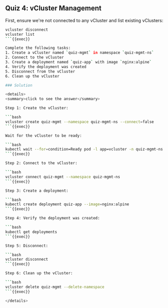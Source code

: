 ## Quiz 4: vCluster Management

First, ensure we're not connected to any vCluster and list existing vClusters:

```bash
vcluster disconnect
vcluster list
```{{exec}}

Complete the following tasks:
1. Create a vCluster named `quiz-mgmt` in namespace `quiz-mgmt-ns`
2. Connect to the vCluster
3. Create a deployment named `quiz-app` with image `nginx:alpine`
4. Verify the deployment was created
5. Disconnect from the vCluster
6. Clean up the vCluster

### Solution

<details>
<summary>click to see the answer</summary>

Step 1: Create the vCluster:

```bash
vcluster create quiz-mgmt --namespace quiz-mgmt-ns --connect=false
```{{exec}}

Wait for the vCluster to be ready:

```bash
kubectl wait --for=condition=Ready pod -l app=vcluster -n quiz-mgmt-ns --timeout=120s
```{{exec}}

Step 2: Connect to the vCluster:

```bash
vcluster connect quiz-mgmt --namespace quiz-mgmt-ns
```{{exec}}

Step 3: Create a deployment:

```bash
kubectl create deployment quiz-app --image=nginx:alpine
```{{exec}}

Step 4: Verify the deployment was created:

```bash
kubectl get deployments
```{{exec}}

Step 5: Disconnect:

```bash
vcluster disconnect
```{{exec}}

Step 6: Clean up the vCluster:

```bash
vcluster delete quiz-mgmt --delete-namespace
```{{exec}}

</details>
